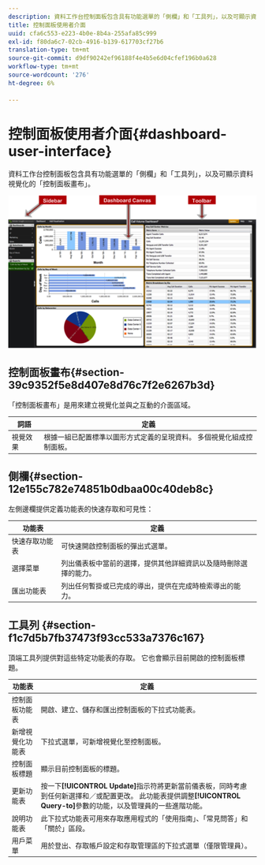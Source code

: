 ```yaml
---
description: 資料工作台控制面板包含具有功能選單的「側欄」和「工具列」，以及可顯示資料視覺化的「控制面板畫布」。
title: 控制面板使用者介面
uuid: cfa6c553-e223-4b0e-8b4a-255afa85c999
exl-id: f80da6c7-02cb-4916-b139-617703cf27b6
translation-type: tm+mt
source-git-commit: d9df90242ef96188f4e4b5e6d04cfef196b0a628
workflow-type: tm+mt
source-wordcount: '276'
ht-degree: 6%

---
```


# 控制面板使用者介面{#dashboard-user-interface}

資料工作台控制面板包含具有功能選單的「側欄」和「工具列」，以及可顯示資料視覺化的「控制面板畫布」。

![](assets/dashboard_ui.png)

## 控制面板畫布{#section-39c9352f5e8d407e8d76c7f2e6267b3d}

「控制面板畫布」是用來建立視覺化並與之互動的介面區域。

| 詞語 | 定義 |
|---|---|
| 視覺效果 | 根據一組已配置標準以圖形方式定義的呈現資料。 多個視覺化組成控制面板。 |

## 側欄{#section-12e155c782e74851b0dbaa00c40deb8c}

左側邊欄提供定義功能表的快速存取和可見性：

| 功能表 | 定義 |
|---|---|
| 快速存取功能表 | 可快速開啟控制面板的彈出式選單。 |
| 選擇菜單 | 列出儀表板中當前的選擇，提供其他詳細資訊以及隨時刪除選擇的能力。 |
| 匯出功能表 | 列出任何暫掛或已完成的導出，提供在完成時檢索導出的能力。 |

## 工具列 {#section-f1c7d5b7fb37473f93cc533a7376c167}

頂端工具列提供對這些特定功能表的存取。 它也會顯示目前開啟的控制面板標題。

| 功能表 | 定義 |
|---|---|
| 控制面板功能表 | 開啟、建立、儲存和匯出控制面板的下拉式功能表。 |
| 新增視覺化功能表 | 下拉式選單，可新增視覺化至控制面板。 |
| 控制面板標題 | 顯示目前控制面板的標題。 |
| 更新功能表 | 按一下&#x200B;**[!UICONTROL Update]**&#x200B;指示符將更新當前儀表板，同時考慮到任何新選擇和／或配置更改。 此功能表提供調整&#x200B;**[!UICONTROL Query-to]**&#x200B;參數的功能，以及管理員的一些進階功能。 |
| 說明功能表 | 此下拉式功能表可用來存取應用程式的「使用指南」、「常見問答」和「關於」區段。 |
| 用戶菜單 | 用於登出、存取帳戶設定和存取管理區的下拉式選單（僅限管理員）。 |
